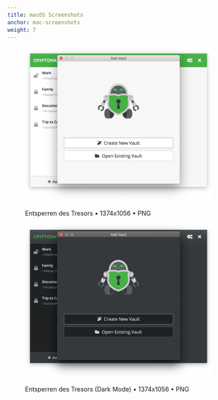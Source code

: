 ```yaml
---
title: macOS Screenshots
anchor: mac-screenshots
weight: 7
---
```

<div class="flex flex-wrap -mx-3">
  <div class="w-full px-3 lg:w-1/2">
    <figure class="rounded shadow bg-white text-center p-2 mb-8">
      <a href="/presskit/mac-screenshot-1.png"><img class="inline-block mb-2" src="/presskit/mac-screenshot-1.png" alt="Entsperren des Tresors"/></a>
      <figcaption>
        <p class="text-sm text-gray-500 mb-0">Entsperren des Tresors • 1374x1056 • PNG</p>
      </figcaption>
    </figure>
  </div>
  <div class="w-full px-3 lg:w-1/2">
    <figure class="rounded shadow bg-white text-center p-2 mb-8">
      <a href="/presskit/mac-screenshot-2.png"><img class="inline-block mb-2" src="/presskit/mac-screenshot-2.png" alt="Entsperren des Tresors (Dark Mode)"/></a>
      <figcaption>
        <p class="text-sm text-gray-500 mb-0">Entsperren des Tresors (Dark Mode) • 1374x1056 • PNG</p>
      </figcaption>
    </figure>
  </div>
</div>
